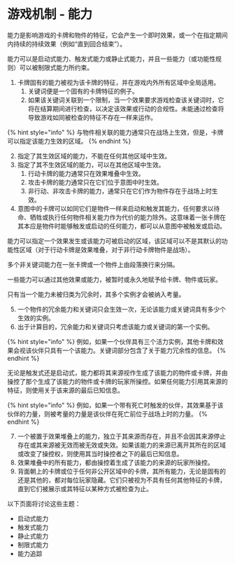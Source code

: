 # 游戏机制 - 能力

能力是影响游戏的卡牌和物件的特征，它会产生一个即时效果，或一个在指定期间内持续的持续效果（例如“直到回合结束”）。

能力可以是启动式能力、触发式能力或静止式能力，并且一些能力（或功能性规则）可以被制限式能力所约束。

1. 卡牌固有的能力被视为该卡牌的特征，并在游戏内外所有区域中全局适用。
   1. 关键词便是一个固有的卡牌特征的例子。
   2. 如果该关键词关联到一个限制，当一个效果要求游戏检查该关键词时，它将在结算期间进行检查，以决定该效果或行动的合规性。未能通过检查将导致游戏如同被检查的特征不存在一样来运作。

{% hint style="info" %}
与物件相关联的能力通常只在战场上生效，但是，卡牌可以指定该能力生效的区域。
{% endhint %}

2. 指定了其生效区域的能力，不能在任何其他区域中生效。
3. 指定了其不生效区域的能力，可以在其他区域中生效。
   1. 行动卡牌的能力通常只在效果堆叠中生效。
   2. 攻击卡牌的能力通常只在它们位于意图中时生效。
   3. 非行动、非攻击卡牌的能力，通常只在它们作为物件存在于战场上时生效。
4. 意图中的卡牌可以如同它们是物件一样来启动和触发其能力，任何要求以待命、牺牲或执行任何物件相关能力作为代价的能力除外。这意味着一张卡牌在其本应是物件时能够触发或启动的任何能力，都可以从意图中被触发或启动。

能力可以指定一个效果发生或该能力可被启动的区域，该区域可以不是其默认的功能性区域（对于行动卡牌是效果堆叠，对于非行动卡牌物件是战场）。

多个非关键词能力在一张卡牌或一个物件上由段落换行来分隔。

一些能力可以通过其他效果或能力，被暂时或永久地赋予给卡牌、物件或玩家。

只有当一个能力未被归类为冗余时，其多个实例才会被纳入考量。

5. 一个物件的冗余能力和关键词只会生效一次，无论该能力或关键词具有多少个生效的实例。
6. 出于计算目的，冗余能力和关键词只考虑该能力或关键词的第一个实例。

{% hint style="info" %}
例如，如果一个伙伴具有三个活力实例，其他卡牌和效果会视该伙伴只具有一个该能力。关键词部分包含了关于能力冗余性的信息。
{% endhint %}

无论是触发式还是启动式，能力都将其来源视作生成了该能力的物件或卡牌，并由操控了那个生成了该能力的物件或卡牌的玩家所操控。如果任何能力引用其来源的特征，则使用关于该来源的最后已知信息。

{% hint style="info" %}
例如，如果一个带有死亡时触发的伙伴，其效果基于该伙伴的力量，则被考量的力量是该伙伴在死亡前位于战场上时的力量。
{% endhint %}

7. 一个被置于效果堆叠上的能力，独立于其来源而存在，并且不会因其来源停止存在或其来源被无效而被无效或失效。如果该能力的来源已离开其所在的区域或改变了操控权，则使用其当时操控者之下的最后已知信息。
8. 效果堆叠中的所有能力，都由操控着生成了该能力的来源的玩家所操控。
9. 背面朝上的卡牌或位于任何非公开区域中的卡牌，其所有能力，无论是固有的还是其他的，都对每位玩家隐藏。它们只被视为不具有任何其他特征的卡牌，直到它们被展示或其特征以某种方式被检查为止。



以下页面将讨论这些主题：

* 启动式能力
* 触发式能力
* 静止式能力
* 制限式能力
* 能力追踪
